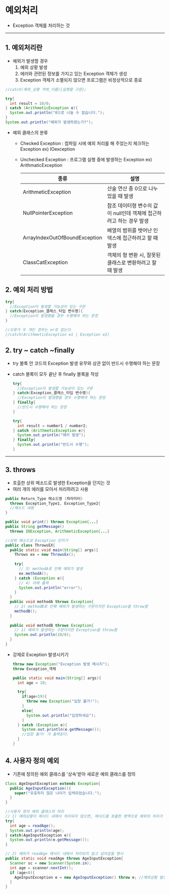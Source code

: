 # 예외처리

* Exception 객체를 처리하는 것

---

## 1. 예외처리란

* 예외가 발생할 경우
  1. 예외 상황 발생
  2. 에러와 관련된 정보를 가지고 있는 Exception 객체가 생성
  3. Exception 객체가 소멸되지 않으면 프로그램은 비정상적으로 종료

```java
//catch(예외_상황 객체_이름){실행할 구문};

try{
  int result = 10/0;
} catch (ArithmeticException e){
  System.out.println("0으로 나눌 수 없습니다.");
}
System.out.println("예외가 발생하였는가?");
```

* 예외 클래스의 분류

  * Checked Exception : 컴파일 시에 예외 처리를 해 주었는지 체크하는 Exception ex) IOexception

  * Unchecked Exception : 프로그램 실행 중에 발생하는 Exception ex) ArithmaticException

    | 종류                          | 설명                                                         |
    | ----------------------------- | ------------------------------------------------------------ |
    | ArithmeticException           | 산술 연산 중 0으로 나누었을 때 발생                          |
    | NullPointerException          | 참조 데이터형 변수의 값이 null인데 객체에 접근하려고 하는 경우 발생 |
    | ArrayIndexOutOfBoundException | 배열의 범위를 벗어난 인덱스에 접근하려고 할 때 발생          |
    | ClassCatException             | 객체의 형 변환 시, 잘못된 클래스로 변환하려고 할 때 발생     |

## 2. 예외 처리 방법

```java
try{
  //Exception이 발생할 가능성이 있는 구문
} catch(Exception_클래스_타입 변수명){
  //Exception이 발생했을 경우 수행해야 하는 문장
}

//오류가 두 개인 경우는 or로 잡는다
//catch(ArithmeticException e1 | Exception e2)
```

## 2. try ~ catch ~finally

* try 블록 안 코드의 Exception 발생 유무와 상관 없이 반드시 수행해야 하는 문장

* catch 블록이 모두 끝난 후 finally 블록을 작성

  ```java
  try{
    //Exception이 발생할 가능성이 있는 구문
  } catch(Exception_클래스_타입 변수명){
    //Exception이 발생했을 경우 수행해야 하는 문장
  } finally{
  	//반드시 수행해야 하는 문장
  }
  
  try{
    int result = number1 / number2;
  } catch (ArithmeticException e){
   	System.out.println("에러 발생");
  } finally{
    System.out.println("반드시 수행");
  }
  ```

---

## 3. throws

* 호출한 상위 메소드로 발생한 Exception을 던지는 것
* 여러 개의 에러를 모아서 처리하려고 사용

```java
public Return_Type 메소드명 (파라미터)
  throws Exception_Type1, Exception_Type2{
  //메소드 내용
}

public void print() throws Exception{...}
public String getMessage()
  throws IOException, ArithmeticException{...}
```

```java
//상위 메소드로 Exception 던지기
public class ThrowsEX{
  public static void main(String[] args){
    Throws ex = new ThrowsEx();
    
    try{
      // 3) methodA로 인해 예외가 발생
      ex.methodA();
    } catch (Exception e){
      // 4) 아래 출력
      System.out.println("error");
    }
  }
  public void methodA throws Exception{
    // 2) methodB로 인해 예외가 발생하는 구문이지만 Exception을 throw함
    methodB();
  }
  
  public void methodB throws Exception{
    // 1) 예외가 발생하는 구문이지만 Exception을 throw함
    System.out.println(10/0);
  }
}
```

* 강제로 Exception 발생시키기

  ```java
  throw new Exception("Exception 발생 메시지");
  throw Exception_객체
  ```

  ```java
  public static void main(String[] args){
    int age = 10;
  
    try{
      if(age<19){
        throw new Exception("입장 불가!");
      }
      else{
        System.out.println("입장하세요");
      }
    } catch (Exception e){
      System.out.println(e.getMessage());
      //입장 불가! 가 출력된다.
    }
  }
  ```

## 4. 사용자 정의 예외

* 기존에 정의된 예외 클래스를 '상속'받아 새로운 예외 클래스를 정의

```java
Class AgeInputException extends Exception{
  public AgeInputException(){
    super("유효하지 않은 나이가 입력되었습니다.");
  }
}

//사용자 정의 예외 클래스의 처리
// 1) 예외상황이 메서드 내에서 처리되지 않으면, 메서드를 호출한 영역으로 예외의 처리가 넘어간다.
try{
  int age = readAge();
  System.out.println(age);
} catch(AgeInputException e){
  System.out.println(e.getMessage());
}

// 2) 예외가 readAge 메서드 내에서 처리되지 않고 넘어감을 명시
public static void readAge throws AgeInputException{
  Scanner sc = new Scanner(System.in);
  int age = scanner.nextInt();
  if (age<0){
    AgeInputException e = new AgeInputException() throw e; //예외상황 발생지점! 예외를 던진다.
  }
}
```

